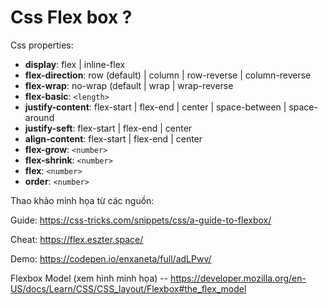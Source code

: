 # Css Flex box ?


Css properties:

- **display**: flex | inline-flex
- **flex-direction**: row (default) | column | row-reverse | column-reverse
- **flex-wrap**: no-wrap (default | wrap | wrap-reverse
- **flex-basic**: `<length>`
- **justify-content**: flex-start | flex-end | center | space-between | space-around
- **justify-seft**: flex-start | flex-end | center
- **align-content**: flex-start | flex-end | center
- **flex-grow**: `<number>`
- **flex-shrink**: `<number>`
- **flex**: `<number>`
- **order**: `<number>`

Thao khảo minh họa từ các nguồn: 

Guide: <https://css-tricks.com/snippets/css/a-guide-to-flexbox/>

Cheat: <https://flex.eszter.space/>

Demo: <https://codepen.io/enxaneta/full/adLPwv/>

Flexbox Model (xem hình minh họa) -- <https://developer.mozilla.org/en-US/docs/Learn/CSS/CSS_layout/Flexbox#the_flex_model>
